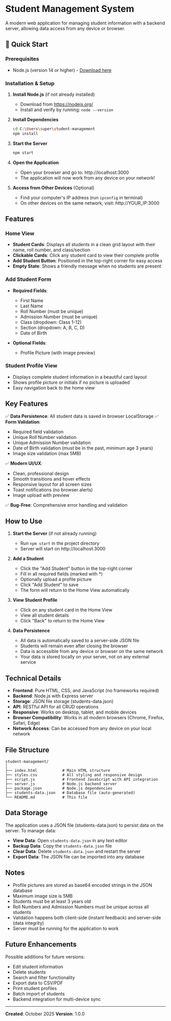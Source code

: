 # Student Management System

A modern web application for managing student information with a backend server, allowing data access from any device or browser.

## 🚀 Quick Start

### Prerequisites
- Node.js (version 14 or higher) - [Download here](https://nodejs.org/)

### Installation & Setup

1. **Install Node.js** (if not already installed)
   - Download from https://nodejs.org/
   - Install and verify by running: `node --version`

2. **Install Dependencies**
   ```bash
   cd C:\Users\super\student-management
   npm install
   ```

3. **Start the Server**
   ```bash
   npm start
   ```
   
4. **Open the Application**
   - Open your browser and go to: http://localhost:3000
   - The application will now work from any device on your network!

5. **Access from Other Devices** (Optional)
   - Find your computer's IP address (run `ipconfig` in terminal)
   - On other devices on the same network, visit: http://YOUR_IP:3000

## Features

### Home View
- **Student Cards**: Displays all students in a clean grid layout with their name, roll number, and class/section
- **Clickable Cards**: Click any student card to view their complete profile
- **Add Student Button**: Positioned in the top-right corner for easy access
- **Empty State**: Shows a friendly message when no students are present

### Add Student Form
- **Required Fields**:
  - First Name
  - Last Name
  - Roll Number (must be unique)
  - Admission Number (must be unique)
  - Class (dropdown: Class 1-12)
  - Section (dropdown: A, B, C, D)
  - Date of Birth
  
- **Optional Fields**:
  - Profile Picture (with image preview)

### Student Profile View
- Displays complete student information in a beautiful card layout
- Shows profile picture or initials if no picture is uploaded
- Easy navigation back to the home view

## Key Features

✅ **Data Persistence**: All student data is saved in browser LocalStorage
✅ **Form Validation**: 
  - Required field validation
  - Unique Roll Number validation
  - Unique Admission Number validation
  - Date of Birth validation (must be in the past, minimum age 3 years)
  - Image size validation (max 5MB)
  
✅ **Modern UI/UX**:
  - Clean, professional design
  - Smooth transitions and hover effects
  - Responsive layout for all screen sizes
  - Toast notifications (no browser alerts)
  - Image upload with preview
  
✅ **Bug-Free**: Comprehensive error handling and validation

## How to Use

1. **Start the Server** (if not already running)
   - Run `npm start` in the project directory
   - Server will start on http://localhost:3000

2. **Add a Student**
   - Click the "Add Student" button in the top-right corner
   - Fill in all required fields (marked with *)
   - Optionally upload a profile picture
   - Click "Add Student" to save
   - The form will return to the Home View automatically

3. **View Student Profile**
   - Click on any student card in the Home View
   - View all student details
   - Click "Back" to return to the Home View

4. **Data Persistence**
   - All data is automatically saved to a server-side JSON file
   - Students will remain even after closing the browser
   - Data is accessible from any device or browser on the same network
   - Your data is stored locally on your server, not on any external service

## Technical Details

- **Frontend**: Pure HTML, CSS, and JavaScript (no frameworks required)
- **Backend**: Node.js with Express server
- **Storage**: JSON file storage (students-data.json)
- **API**: RESTful API for all CRUD operations
- **Responsive**: Works on desktop, tablet, and mobile devices
- **Browser Compatibility**: Works in all modern browsers (Chrome, Firefox, Safari, Edge)
- **Network Access**: Can be accessed from any device on your local network

## File Structure

```
student-management/
│
├── index.html           # Main HTML structure
├── styles.css           # All styling and responsive design
├── script.js            # Frontend JavaScript with API integration
├── server.js            # Node.js backend server
├── package.json         # Node.js dependencies
├── students-data.json   # Database file (auto-generated)
└── README.md            # This file
```

## Data Storage

The application uses a JSON file (students-data.json) to persist data on the server. To manage data:
- **View Data**: Open `students-data.json` in any text editor
- **Backup Data**: Copy the `students-data.json` file
- **Clear Data**: Delete `students-data.json` and restart the server
- **Export Data**: The JSON file can be imported into any database

## Notes

- Profile pictures are stored as base64 encoded strings in the JSON database
- Maximum image size is 5MB
- Students must be at least 3 years old
- Roll Numbers and Admission Numbers must be unique across all students
- Validation happens both client-side (instant feedback) and server-side (data integrity)
- Server must be running for the application to work

## Future Enhancements

Possible additions for future versions:
- Edit student information
- Delete students
- Search and filter functionality
- Export data to CSV/PDF
- Print student profiles
- Batch import of students
- Backend integration for multi-device sync

---

**Created**: October 2025
**Version**: 1.0.0

